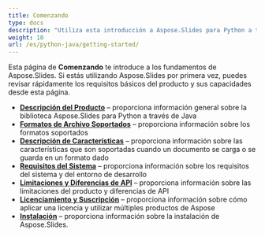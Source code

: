 ```yaml
---
title: Comenzando
type: docs
description: "Utiliza esta introducción a Aspose.Slides para Python a través de los fundamentos de Java para comenzar a realizar el valor de Aspose.Slides para tu negocio."
weight: 10
url: /es/python-java/getting-started/
---
```


Esta página de **Comenzando** te introduce a los fundamentos de Aspose.Slides. Si estás utilizando Aspose.Slides por primera vez, puedes revisar rápidamente los requisitos básicos del producto y sus capacidades desde esta página.

- [**Descripción del Producto**](/slides/es/python-java/product-overview/) – proporciona información general sobre la biblioteca Aspose.Slides para Python a través de Java
- [**Formatos de Archivo Soportados**](/slides/es/python-java/supported-file-formats/) – proporciona información sobre los formatos soportados
- [**Descripción de Características**](/slides/es/python-java/features-overview/) – proporciona información sobre las características que son soportadas cuando un documento se carga o se guarda en un formato dado
- [**Requisitos del Sistema**](/slides/es/python-java/system-requirements/) – proporciona información sobre los requisitos del sistema y del entorno de desarrollo
- [**Limitaciones y Diferencias de API**](/slides/es/python-java/limitations-and-api-differences/) – proporciona información sobre las limitaciones del producto y diferencias de API
- [**Licenciamiento y Suscripción**](/slides/es/python-java/licensing) – proporciona información sobre cómo aplicar una licencia y utilizar múltiples productos de Aspose
- [**Instalación**](/slides/es/python-java/installation/) – proporciona información sobre la instalación de Aspose.Slides.
